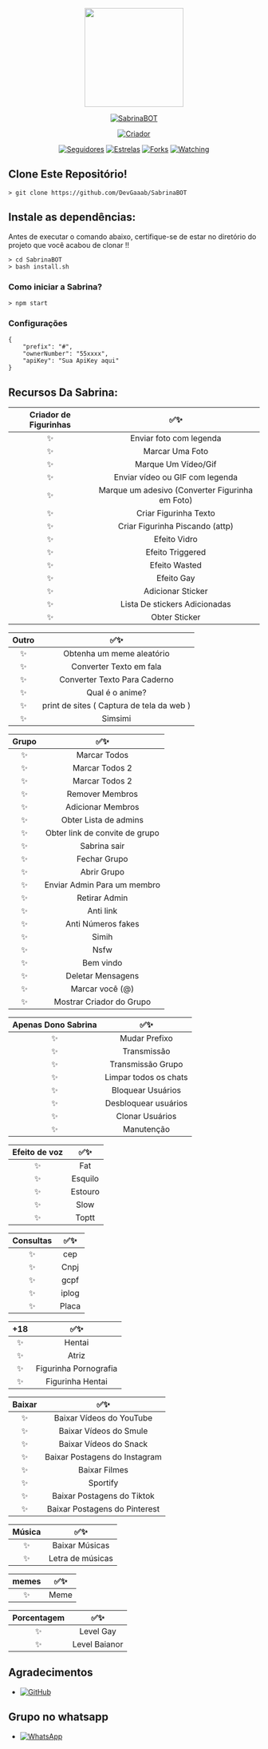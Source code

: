 <p align="center">
<img src="https://i.ibb.co/DCYtPXp/odc.jpg" width="198" height="198"/>
</p>
<p align="center">
<a href="#"><img title="SabrinaBOT" src="https://img.shields.io/badge/SabrinaBOT-pink?colorB=FF33D4&style=for-the-badge"></a>
</p>
<p align="center">
<a href="https://github.com/DevGaaab"><img title="Criador" src="https://img.shields.io/badge/Criador-Dev Gabriel-red.svg?style=for-the-badge&logo=github"></a>
</p>
<p align="center">
<a href="https://github.com/DevGaaab/followers"><img title="Seguidores" src="https://img.shields.io/github/followers/DevGaaab?color=blue&style=flat-square"></a>
<a href="https://github.com/DevGaaab/SabrinaBOT/stargazers/"><img title="Estrelas" src="https://img.shields.io/github/stars/DevGaaab/SabrinaBOT?color=red&style=flat-square"></a>
<a href="https://github.com/DevGaaab/SabrinaBOT/network/members"><img title="Forks" src="https://img.shields.io/github/forks/DevGaaab/SabrinaBOT?color=red&style=flat-square"></a>
<a href="https://github.com/DevGaaab/SabrinaBOT/watchers"><img title="Watching" src="https://img.shields.io/github/watchers/DevGaaab/SabrinaBOT?label=Watchers&color=blue&style=flat-square"></a>
</p>

## Clone Este Repositório!

```
> git clone https://github.com/DevGaaab/SabrinaBOT
```

## Instale as dependências:
Antes de executar o comando abaixo, certifique-se de estar no diretório do projeto que
você acabou de clonar !!

```
> cd SabrinaBOT
> bash install.sh
```

### Como iniciar a Sabrina?
```
> npm start
```

### Configurações
```
{
	"prefix": "#",
	"ownerNumber": "55xxxx",
	"apiKey": "Sua ApiKey aqui"
}
```

## Recursos Da Sabrina:

| Criador de Figurinhas |                ✅✨           |
| :-----------: | :--------------------------------: |
|       ✨       | Enviar foto com legenda          |
|       ✨       | Marcar Uma Foto                    |
|       ✨       | Marque Um Vídeo/Gif             |
|       ✨       | Enviar vídeo ou GIF com legenda   |
|       ✨       | Marque um adesivo (Converter Figurinha em Foto) |
|       ✨        |   Criar Figurinha Texto            |
|       ✨        |   Criar Figurinha Piscando (attp)                |
|       ✨        |   Efeito Vidro                |
|       ✨        |   Efeito Triggered                |
|       ✨        |   Efeito Wasted                |
|       ✨        |   Efeito Gay                |
|       ✨        |   Adicionar Sticker                |
|       ✨        |   Lista De stickers Adicionadas                |
|       ✨        |   Obter Sticker                |

| Outro  |                     ✅✨                     |
| :------------: | :---------------------------------------------: |
|       ✨        |   Obtenha um meme aleatório             |
|       ✨        |   Converter Texto em fala                |
|       ✨        |   Converter Texto Para Caderno 				|
|       ✨        |   Qual é o anime? 			|
|       ✨        |   print de sites ( Captura de tela da web )   |
|       ✨        |   Simsimi		                |

| Grupo  |                     ✅✨               |
| :-----------: | :--------------------------------: |
|       ✨        |   Marcar Todos       |
|       ✨        |   Marcar Todos 2       |
|       ✨        |   Marcar Todos 2        |
|       ✨        |   Remover Membros	             |
|       ✨        |   Adicionar Membros	             |
|       ✨        |   Obter Lista de admins          |
|       ✨        |   Obter link de convite de grupo          |
|       ✨        |   Sabrina sair            |
|       ✨        |   Fechar Grupo            |
|       ✨        |   Abrir Grupo            |
|       ✨        |   Enviar Admin Para um membro            |
|       ✨        |   Retirar Admin            |
|       ✨        |   Anti link            |
|       ✨        |   Anti Números fakes            |
|       ✨        |   Simih            |
|       ✨        |   Nsfw            |
|       ✨        |   Bem vindo            |
|       ✨        |   Deletar Mensagens            |
|       ✨        |   Marcar você (@)            |
|       ✨        |   Mostrar Criador do Grupo            |

| Apenas Dono Sabrina  |                     ✅✨           |
| :-----------: | :--------------------------------: |
|       ✨        |   Mudar Prefixo                     |
|       ✨        |   Transmissão                      |
|       ✨        |   Transmissão Grupo                      |
|       ✨        |   Limpar todos os chats                |
|       ✨        |   Bloquear Usuários                |
|       ✨        |   Desbloquear usuários                |
|       ✨        |   Clonar Usuários                |
|       ✨        |   Manutenção                |

| Efeito de voz  |                     ✅✨           |
| :-----------: | :--------------------------------: |
|       ✨        |   Fat                     |
|       ✨        |   Esquilo                      |
|       ✨        |   Estouro                      |
|       ✨        |   Slow                |
|       ✨        |   Toptt                |


| Consultas  |                     ✅✨           |
| :-----------: | :--------------------------------: |
|       ✨        |   cep                     |
|       ✨        |   Cnpj                      |
|       ✨        |   gcpf                      |
|       ✨        |   iplog                |
|       ✨        |   Placa                |

| +18  |                     ✅✨           |
| :-----------: | :--------------------------------: |
|       ✨        |   Hentai                     |
|       ✨        |   Atriz                      |
|       ✨        |   Figurinha Pornografia                      |
|       ✨        |   Figurinha Hentai                |

| Baixar  |                     ✅✨           |
| :-----------: | :--------------------------------: |
|       ✨        |   Baixar Vídeos do YouTube                     |
|       ✨        |   Baixar Vídeos do Smule                      |
|       ✨        |   Baixar Vídeos do Snack                      |
|       ✨        |   Baixar Postagens do Instagram                |
|       ✨        |   Baixar Filmes                |
|       ✨        |   Sportify                |
|       ✨        |   Baixar Postagens do Tiktok                |
|       ✨        |   Baixar Postagens do Pinterest                |

| Música  |                     ✅✨           |
| :-----------: | :--------------------------------: |
|       ✨        |   Baixar Músicas                     |
|       ✨        |   Letra de músicas                      |

| memes  |                     ✅✨           |
| :-----------: | :--------------------------------: |
|       ✨        |   Meme                     |

| Porcentagem  |                     ✅✨           |
| :-----------: | :--------------------------------: |
|       ✨        |   Level Gay                     |
|       ✨        |   Level Baianor                      |

## Agradecimentos
* <a href="https://github.com/adiwajshing/Baileys"><img alt="GitHub" src="https://img.shields.io/badge/adiwajshing/Baileys%20-%23121011.svg?&style=for-the-badge&logo=github&logoColor=white"/></a>

## Grupo no whatsapp
* <a href="https://chat.whatsapp.com/GLgii3nks3wBKo0MOlYLdu"><img alt="WhatsApp" src="https://img.shields.io/badge/Chat%20Do%20Dev-25D366?style=for-the-badge&logo=whatsapp&logoColor=white"/></a>
